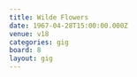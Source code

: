 ```yaml
---
title: Wilde Flowers
date: 1967-04-28T15:00:00.000Z
venue: v18
categories: gig
board: 8
layout: gig
---
```

